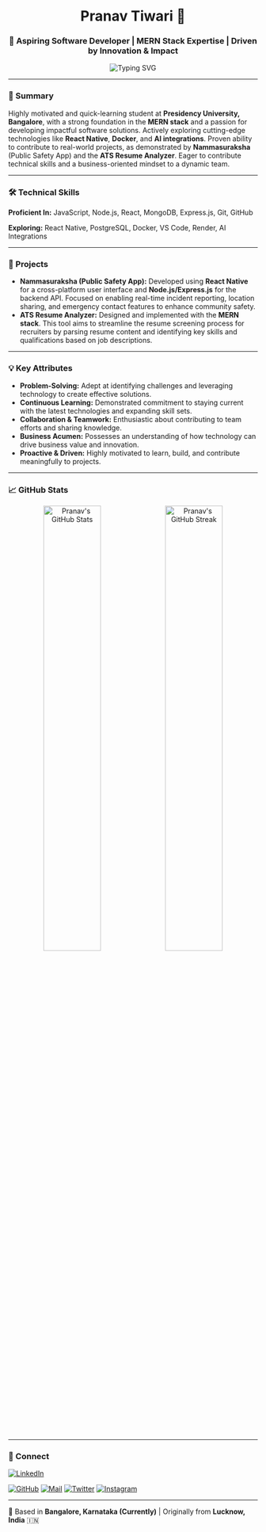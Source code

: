 <h1 align="center">Pranav Tiwari 👋</h1>
<h3 align="center">🚀 Aspiring Software Developer | MERN Stack Expertise | Driven by Innovation & Impact</h3>

<p align="center">
  <img src="https://readme-typing-svg.herokuapp.com?font=Fira+Code&pause=1000&center=true&vCenter=true&width=435&lines=Passionate+Developer+%F0%9F%92%BB;MERN+Stack+Proficient+%F0%9F%9A%80;Problem+Solver+%F0%9F%92%B8;Eager+to+Learn+%F0%9F%A7%AE;Team+Player+%F0%9F%AA%B1" alt="Typing SVG" />
</p>

---

### 🎯 Summary

Highly motivated and quick-learning student at **Presidency University, Bangalore**, with a strong foundation in the **MERN stack** and a passion for developing impactful software solutions. Actively exploring cutting-edge technologies like **React Native**, **Docker**, and **AI integrations**. Proven ability to contribute to real-world projects, as demonstrated by **Nammasuraksha** (Public Safety App) and the **ATS Resume Analyzer**. Eager to contribute technical skills and a business-oriented mindset to a dynamic team.

---

### 🛠️ Technical Skills

**Proficient In:** JavaScript, Node.js, React, MongoDB, Express.js, Git, GitHub

**Exploring:** React Native, PostgreSQL, Docker, VS Code, Render, AI Integrations

---

### 💼 Projects

- **Nammasuraksha (Public Safety App):** Developed using **React Native** for a cross-platform user interface and **Node.js/Express.js** for the backend API. Focused on enabling real-time incident reporting, location sharing, and emergency contact features to enhance community safety.
- **ATS Resume Analyzer:** Designed and implemented with the **MERN stack**. This tool aims to streamline the resume screening process for recruiters by parsing resume content and identifying key skills and qualifications based on job descriptions.

---

### 💡 Key Attributes

- **Problem-Solving:** Adept at identifying challenges and leveraging technology to create effective solutions.
- **Continuous Learning:** Demonstrated commitment to staying current with the latest technologies and expanding skill sets.
- **Collaboration & Teamwork:** Enthusiastic about contributing to team efforts and sharing knowledge.
- **Business Acumen:** Possesses an understanding of how technology can drive business value and innovation.
- **Proactive & Driven:** Highly motivated to learn, build, and contribute meaningfully to projects.

---

### 📈 GitHub Stats

<p align="center">
  <img width="48%" src="https://github-readme-stats.vercel.app/api?username=prrrrnav&show_icons=true&theme=radical" alt="Pranav's GitHub Stats" />
  <img width="48%" src="https://github-readme-streak-stats.herokuapp.com?user=prrrrnav&theme=radical&hide_border=false" alt="Pranav's GitHub Streak" />
</p>

---

### 🔗 Connect

[![LinkedIn](https://img.shields.io/badge/-LinkedIn-0077B5?style=flat-square&logo=linkedin&logoColor=white)](https://www.linkedin.com/in/prrrranv)

[![GitHub](https://img.shields.io/badge/-GitHub-181717?style=flat-square&logo=github&logoColor=white)](https://github.com/prrrranv)
[![Mail](https://img.shields.io/badge/-Email-D14836?style=flat-square&logo=gmail&logoColor=white)](mailto:d.officialpranav@gmail.com)
[![Twitter](https://img.shields.io/badge/-Twitter-1DA1F2?style=flat-square&logo=twitter&logoColor=white)]((https://x.com/Prrrranvs))
[![Instagram](https://img.shields.io/badge/-Instagram-E4405F?style=flat-square&logo=instagram&logoColor=white)](https://instagram.com/prranavs)

---

📍 Based in **Bangalore, Karnataka (Currently)** | Originally from **Lucknow, India** 🇮🇳
